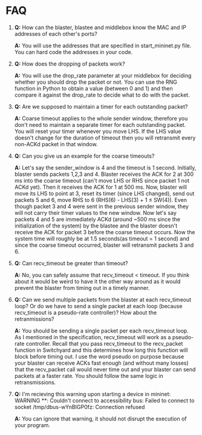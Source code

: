 # FAQ

1. **Q:** How can the blaster, blastee and middlebox know the MAC and IP addresses of each other's ports?

   **A:** You will use the addresses that are specified in start\_mininet.py file. You can hard code the addresses in your code.

2. **Q:** How does the dropping of packets work?

   **A:** You will use the drop\_rate parameter at your middlebox for deciding whether you should drop the packet or not. You can use the RNG function in Python to obtain a value \(between 0 and 1\) and then compare it against the drop\_rate to decide what to do with the packet.

3. **Q:** Are we supposed to maintain a timer for each outstanding packet?

   **A:** Coarse timeout applies to the whole sender window, therefore you don't need to maintain a separate timer for each outstanding packet. You will reset your timer whenever you move LHS. If the LHS value doesn't change for the duration of timeout then you will retransmit every non-ACKd packet in that window.

4. **Q:** Can you give us an example for the coarse timeouts?

   **A:** Let's say the sender\_window is 4 and the timeout is 1 second. Initially, blaster sends packets 1,2,3 and 4. Blaster receives the ACK for 2 at 300 ms into the coarse timeout \(can't move LHS or RHS since packet 1 not ACKd yet\). Then it receives the ACK for 1 at 500 ms. Now, blaster will move its LHS to point at 3, reset its timer \(since LHS changed\), send out packets 5 and 6, move RHS to 6 \(RHS\(6\) - LHS\(3\) + 1 ≤ SW\(4\)\). Even though packet 3 and 4 were sent in the previous sender window, they will not carry their timer values to the new window. Now let's say packets 4 and 5 are immediately ACKd \(around ~500 ms since the initialization of the system\) by the blastee and the blaster doesn't receive the ACK for packet 3 before the coarse timeout occurs. Now the system time will roughly be at 1.5 seconds\(as timeout = 1 second\) and since the coarse timeout occurred, blaster will retransmit packets 3 and 6.

5. **Q:** Can recv\_timeout be greater than timeout?

   **A:** No, you can safely assume that recv\_timeout &lt; timeout. If you think about it would be weird to have it the other way around as it would prevent the blaster from timing out in a timely manner.

6. **Q:** Can we send multiple packets from the blaster at each recv\_timeout loop? Or do we have to send a single packet at each loop \(because recv\_timeout is a pseudo-rate controller\)? How about the retranmissions?

   **A:** You should be sending a single packet per each recv\_timeout loop. As I mentioned in the specification, recv\_timeout will work as a pseudo-rate controller. Recall that you pass recv\_timeout to the recv\_packet function in Switchyard and this determines how long this function will block before timing out. I use the word pseudo on purpose because your blaster can receive ACKs fast enough \(and without many losses\) that the recv\_packet call would never time out and your blaster can send packets at a faster rate. You should follow the same logic in retransmissions.

7. **Q:** I'm recieving this warning upon starting a device in mininet:  
   WARNING \*\*: Couldn't connect to accessibility bus: Failed to connect to socket /tmp/dbus-wYnBIGP0fz: Connection refused

   **A:** You can ignore that warning, it should not disrupt the execution of your program.

